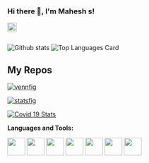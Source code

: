 ### Hi there 👋, I'm Mahesh s!

<a href="https://www.linkedin.com/in/maheshs11/">
  <img align="left" alt="mahesh s | Twitter" width="21px" src="https://www.bing.com/images/search?view=detailV2&ccid=drdOmd3%2f&id=6F0C4C717AC9B85789D2F9E76F715B79FCCB791D&thid=OIP.drdOmd3_CYQK_-3XIBvffAHaDt&mediaurl=https%3a%2f%2ftettra.co%2fwp-content%2flogos%2flinkedin.png&cdnurl=https%3a%2f%2fth.bing.com%2fth%2fid%2fR76b74e99ddff09840affedd7201bdf7c%3frik%3dHXnL%252fHlbcW%252fn%252bQ%26pid%3dImgRaw&exph=450&expw=900&q=likedd&simid=607991644942587686&ck=EA52D0BC9D72F63A07425EB4367292A5&selectedIndex=5&FORM=IRPRST"/>
</a>


<br />
<br />



![Github stats](https://github-readme-stats.vercel.app/api?username=maheshs11&theme=highcontrast&show_icons=true&count_private=true)
![Top Languages Card](https://github-readme-stats.vercel.app/api/top-langs/?username=maheshs11&layout=compact)

## My Repos

[![vennfig](https://github-readme-stats.vercel.app/api/pin/?username=maheshs11&repo=vennfig&show_owner=true)](https://github.com/maheshs11)

[![statsfig](https://github-readme-stats.vercel.app/api/pin/?username=maheshs11&repo=statsfig&show_owner=true)](https://github.com/maheshs11)

[![Covid 19 Stats](https://github-readme-stats.vercel.app/api/pin/?username=maheshs11&repo=covid-19-stats&show_owner=true)](https://github.com/maheshs11)



**Languages and Tools:**  

<code><img height="40" src="https://raw.githubusercontent.com/shinokada/shinokada/master/assets/jupyter-notebook.png"></code>
<code><img height="40" src="https://raw.githubusercontent.com/shinokada/shinokada/master/assets/python.png"></code>
<code><img height="40" src="https://raw.githubusercontent.com/shinokada/shinokada/master/assets/rust.png"></code>
<code><img height="40" src="https://raw.githubusercontent.com/shinokada/shinokada/master/assets/javascript.png"></code>
<code><img height="40" src="https://raw.githubusercontent.com/shinokada/shinokada/master/assets/php.png"></code>
<code><img height="40" src="https://raw.githubusercontent.com/shinokada/shinokada/master/assets/visual-studio-code.png"></code>
<code><img height="40" src="https://raw.githubusercontent.com/shinokada/shinokada/master/assets/vim.png"></code>  
